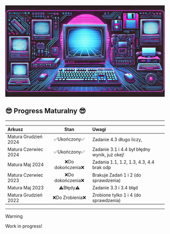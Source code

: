 <p align="center"> 
  <br/>
  <img src="/logo.png" alt="Matura Informatyka Wojciech" width="600"></a>
  <br/>
</p>

## **😎 Progress Maturalny 😎**

<hr>

|        Arkusz       |       Stan        |              Uwagi             |
|:--------------------|:-----------------:|:-------------------------------|
|Matura Grudzień 2024|✅Ukończony✅     |Zadanie 4.3 długo liczy,|
|Matura Czerwiec 2024|✅Ukończony✅     |Zadanie 3.1 i 4.4 był błędny wynik, już okej!|
|Matura Maj 2024     |❌Do dokończenia❌|Zadania 1.1, 1.2, 1.3, 4.3, 4.4 brak odp|
|Matura Czerwiec 2023|❌Do dokończenia❌|Brakuje Zadań 1 i 2 (do sprawdzenia)|
|Matura Maj 2023     |⚠️Błędy⚠️         |Zadanie 3.3 i 3.4 błąd|
|Matura Grudzień 2022|❌Do Zrobienia❌  |Zrobione tylko 1 i 4 (do sprawdzenia)|

<hr>

> [!WARNING]
> Work in progress!